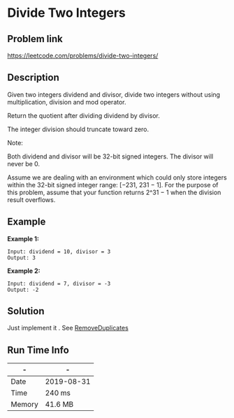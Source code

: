# Divide Two Integers

## Problem link
https://leetcode.com/problems/divide-two-integers/

## Description
Given two integers dividend and divisor, divide two integers without using multiplication, division and mod operator.

Return the quotient after dividing dividend by divisor.

The integer division should truncate toward zero.
 
Note:

Both dividend and divisor will be 32-bit signed integers.
The divisor will never be 0.

Assume we are dealing with an environment which could only store integers within the 32-bit signed integer range: [−231,  231 − 1]. For the purpose of this problem, 
assume that your function returns 2^31 − 1 when the division result overflows.

## Example

**Example 1:**

```
Input: dividend = 10, divisor = 3
Output: 3
```

**Example 2:**

```
Input: dividend = 7, divisor = -3
Output: -2
```





## Solution
Just implement it . 
See [RemoveDuplicates](https://github.com/counter2015/LeetCodeScala/blob/master/solutions/21-30/RemoveDuplicates.md#solution)



## Run Time Info

\- | \-
------------ | -------------
Date | 2019-08-31
Time | 	240 ms
Memory | 41.6 MB	